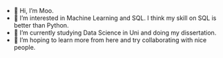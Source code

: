 - 👋 Hi, I’m Moo.
- 👀 I’m interested in Machine Learning and SQL. I think my skill on SQL is better than Python.
- 🌱 I’m currently studying Data Science in Uni and doing my dissertation.
- 💞️ I’m hoping to learn more from here and try collaborating with nice people.

<!---
mooabs/mooabs is a ✨ special ✨ repository because its `README.md` (this file) appears on your GitHub profile.
You can click the Preview link to take a look at your changes.
--->
